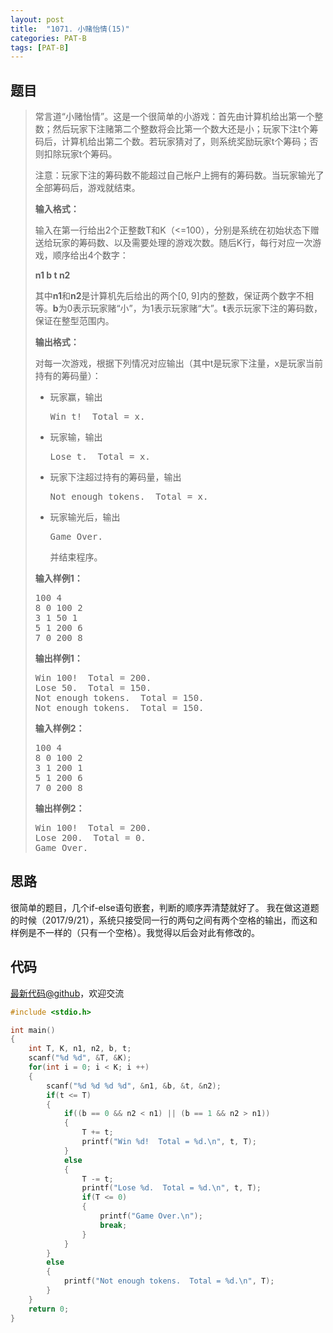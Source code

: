 ```yaml
---
layout: post
title:  "1071. 小赌怡情(15)"
categories: PAT-B
tags: [PAT-B]
---
```


## 题目

> <div id="problemContent">
> <p>常言道“小赌怡情”。这是一个很简单的小游戏：首先由计算机给出第一个整数；然后玩家下注赌第二个整数将会比第一个数大还是小；玩家下注t个筹码后，计算机给出第二个数。若玩家猜对了，则系统奖励玩家t个筹码；否则扣除玩家t个筹码。
> </p>
> <p>
> 注意：玩家下注的筹码数不能超过自己帐户上拥有的筹码数。当玩家输光了全部筹码后，游戏就结束。
> </p>
> <p><b>
> 输入格式：
> </b></p>
> <p>
> 输入在第一行给出2个正整数T和K（&lt;=100），分别是系统在初始状态下赠送给玩家的筹码数、以及需要处理的游戏次数。随后K行，每行对应一次游戏，顺序给出4个数字：
> </p>
> <p><b>
> n1 b t n2
> </b></p>
> <p>
> 其中<b>n1</b>和<b>n2</b>是计算机先后给出的两个[0, 9]内的整数，保证两个数字不相等。<b>b</b>为0表示玩家赌“小”，为1表示玩家赌“大”。<b>t</b>表示玩家下注的筹码数，保证在整型范围内。
> </p>
> <p><b>
> 输出格式：
> </b></p>
> <p>
> 对每一次游戏，根据下列情况对应输出（其中t是玩家下注量，x是玩家当前持有的筹码量）：
> </p>
> <ul>
> <li>玩家赢，输出<pre>Win t!  Total = x.</pre>
> <li>玩家输，输出<pre>Lose t.  Total = x.</pre>
> <li>玩家下注超过持有的筹码量，输出<pre>Not enough tokens.  Total = x.</pre>
> <li>玩家输光后，输出<pre>Game Over.</pre>并结束程序。
> </li></li></li></li></ul>
> <b>输入样例1：</b><pre>
> 100 4
> 8 0 100 2
> 3 1 50 1
> 5 1 200 6
> 7 0 200 8
> </pre>
> <b>输出样例1：</b><pre>
> Win 100!  Total = 200.
> Lose 50.  Total = 150.
> Not enough tokens.  Total = 150.
> Not enough tokens.  Total = 150.
> </pre>
> <b>输入样例2：</b><pre>
> 100 4
> 8 0 100 2
> 3 1 200 1
> 5 1 200 6
> 7 0 200 8
> </pre>
> <b>输出样例2：</b><pre>
> Win 100!  Total = 200.
> Lose 200.  Total = 0.
> Game Over.
> </pre>
> </div>

## 思路

很简单的题目，几个if-else语句嵌套，判断的顺序弄清楚就好了。
我在做这道题的时候（2017/9/21），系统只接受同一行的两句之间有两个空格的输出，而这和样例是不一样的（只有一个空格）。我觉得以后会对此有修改的。

## 代码

[最新代码@github](https://github.com/OliverLew/PAT/blob/master/PATBasic/1071.c)，欢迎交流
```c
#include <stdio.h>

int main()
{
    int T, K, n1, n2, b, t;
    scanf("%d %d", &T, &K);
    for(int i = 0; i < K; i ++)
    {
        scanf("%d %d %d %d", &n1, &b, &t, &n2);
        if(t <= T)
        {
            if((b == 0 && n2 < n1) || (b == 1 && n2 > n1))
            {
                T += t;
                printf("Win %d!  Total = %d.\n", t, T);
            }
            else
            {
                T -= t;
                printf("Lose %d.  Total = %d.\n", t, T);
                if(T <= 0)
                {
                    printf("Game Over.\n");
                    break;
                }
            }
        }
        else
        {
            printf("Not enough tokens.  Total = %d.\n", T);
        }
    }
    return 0;
}

```